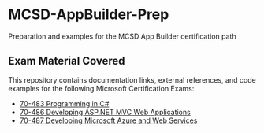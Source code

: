 # MCSD-AppBuilder-Prep

Preparation and examples for the MCSD App Builder certification path

## Exam Material Covered

This repository contains documentation links, external references, and code examples for the following Microsoft Certification Exams:

* [70-483 Programming in C#](https://github.com/atrievel/MCSD-AppBuilder-Prep/tree/master/70-483%20C%23)
* [70-486 Developing ASP.NET MVC Web Applications](https://github.com/atrievel/MCSD-AppBuilder-Prep/tree/master/70-486%20ASP.NET%20MVC)
* [70-487 Developing Microsoft Azure and Web Services](https://github.com/atrievel/MCSD-AppBuilder-Prep/tree/master/70-487%20Azure)